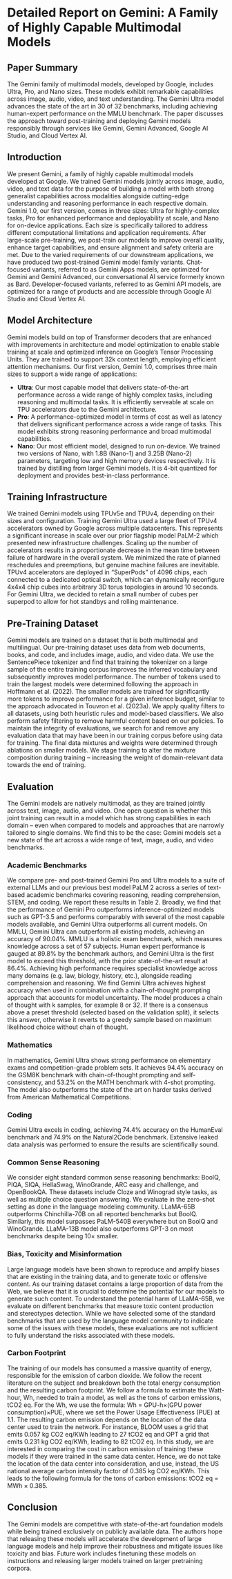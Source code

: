 # Detailed Report on Gemini: A Family of Highly Capable Multimodal Models

## Paper Summary
The Gemini family of multimodal models, developed by Google, includes Ultra, Pro, and Nano sizes. These models exhibit remarkable capabilities across image, audio, video, and text understanding. The Gemini Ultra model advances the state of the art in 30 of 32 benchmarks, including achieving human-expert performance on the MMLU benchmark. The paper discusses the approach toward post-training and deploying Gemini models responsibly through services like Gemini, Gemini Advanced, Google AI Studio, and Cloud Vertex AI.

## Introduction
We present Gemini, a family of highly capable multimodal models developed at Google. We trained Gemini models jointly across image, audio, video, and text data for the purpose of building a model with both strong generalist capabilities across modalities alongside cutting-edge understanding and reasoning performance in each respective domain. Gemini 1.0, our first version, comes in three sizes: Ultra for highly-complex tasks, Pro for enhanced performance and deployability at scale, and Nano for on-device applications. Each size is specifically tailored to address different computational limitations and application requirements. After large-scale pre-training, we post-train our models to improve overall quality, enhance target capabilities, and ensure alignment and safety criteria are met. Due to the varied requirements of our downstream applications, we have produced two post-trained Gemini model family variants. Chat-focused variants, referred to as Gemini Apps models, are optimized for Gemini and Gemini Advanced, our conversational AI service formerly known as Bard. Developer-focused variants, referred to as Gemini API models, are optimized for a range of products and are accessible through Google AI Studio and Cloud Vertex AI.

## Model Architecture
Gemini models build on top of Transformer decoders that are enhanced with improvements in architecture and model optimization to enable stable training at scale and optimized inference on Google’s Tensor Processing Units. They are trained to support 32k context length, employing efficient attention mechanisms. Our first version, Gemini 1.0, comprises three main sizes to support a wide range of applications:
- **Ultra**: Our most capable model that delivers state-of-the-art performance across a wide range of highly complex tasks, including reasoning and multimodal tasks. It is efficiently serveable at scale on TPU accelerators due to the Gemini architecture.
- **Pro**: A performance-optimized model in terms of cost as well as latency that delivers significant performance across a wide range of tasks. This model exhibits strong reasoning performance and broad multimodal capabilities.
- **Nano**: Our most efficient model, designed to run on-device. We trained two versions of Nano, with 1.8B (Nano-1) and 3.25B (Nano-2) parameters, targeting low and high memory devices respectively. It is trained by distilling from larger Gemini models. It is 4-bit quantized for deployment and provides best-in-class performance.

## Training Infrastructure
We trained Gemini models using TPUv5e and TPUv4, depending on their sizes and configuration. Training Gemini Ultra used a large fleet of TPUv4 accelerators owned by Google across multiple datacenters. This represents a significant increase in scale over our prior flagship model PaLM-2 which presented new infrastructure challenges. Scaling up the number of accelerators results in a proportionate decrease in the mean time between failure of hardware in the overall system. We minimized the rate of planned reschedules and preemptions, but genuine machine failures are inevitable. TPUv4 accelerators are deployed in “SuperPods” of 4096 chips, each connected to a dedicated optical switch, which can dynamically reconfigure 4x4x4 chip cubes into arbitrary 3D torus topologies in around 10 seconds. For Gemini Ultra, we decided to retain a small number of cubes per superpod to allow for hot standbys and rolling maintenance.

## Pre-Training Dataset
Gemini models are trained on a dataset that is both multimodal and multilingual. Our pre-training dataset uses data from web documents, books, and code, and includes image, audio, and video data. We use the SentencePiece tokenizer and find that training the tokenizer on a large sample of the entire training corpus improves the inferred vocabulary and subsequently improves model performance. The number of tokens used to train the largest models were determined following the approach in Hoffmann et al. (2022). The smaller models are trained for significantly more tokens to improve performance for a given inference budget, similar to the approach advocated in Touvron et al. (2023a). We apply quality filters to all datasets, using both heuristic rules and model-based classifiers. We also perform safety filtering to remove harmful content based on our policies. To maintain the integrity of evaluations, we search for and remove any evaluation data that may have been in our training corpus before using data for training. The final data mixtures and weights were determined through ablations on smaller models. We stage training to alter the mixture composition during training – increasing the weight of domain-relevant data towards the end of training.

## Evaluation
The Gemini models are natively multimodal, as they are trained jointly across text, image, audio, and video. One open question is whether this joint training can result in a model which has strong capabilities in each domain – even when compared to models and approaches that are narrowly tailored to single domains. We find this to be the case: Gemini models set a new state of the art across a wide range of text, image, audio, and video benchmarks.

### Academic Benchmarks
We compare pre- and post-trained Gemini Pro and Ultra models to a suite of external LLMs and our previous best model PaLM 2 across a series of text-based academic benchmarks covering reasoning, reading comprehension, STEM, and coding. We report these results in Table 2. Broadly, we find that the performance of Gemini Pro outperforms inference-optimized models such as GPT-3.5 and performs comparably with several of the most capable models available, and Gemini Ultra outperforms all current models. On MMLU, Gemini Ultra can outperform all existing models, achieving an accuracy of 90.04%. MMLU is a holistic exam benchmark, which measures knowledge across a set of 57 subjects. Human expert performance is gauged at 89.8% by the benchmark authors, and Gemini Ultra is the first model to exceed this threshold, with the prior state-of-the-art result at 86.4%. Achieving high performance requires specialist knowledge across many domains (e.g. law, biology, history, etc.), alongside reading comprehension and reasoning. We find Gemini Ultra achieves highest accuracy when used in combination with a chain-of-thought prompting approach that accounts for model uncertainty. The model produces a chain of thought with k samples, for example 8 or 32. If there is a consensus above a preset threshold (selected based on the validation split), it selects this answer, otherwise it reverts to a greedy sample based on maximum likelihood choice without chain of thought.

### Mathematics
In mathematics, Gemini Ultra shows strong performance on elementary exams and competition-grade problem sets. It achieves 94.4% accuracy on the GSM8K benchmark with chain-of-thought prompting and self-consistency, and 53.2% on the MATH benchmark with 4-shot prompting. The model also outperforms the state of the art on harder tasks derived from American Mathematical Competitions.

### Coding
Gemini Ultra excels in coding, achieving 74.4% accuracy on the HumanEval benchmark and 74.9% on the Natural2Code benchmark. Extensive leaked data analysis was performed to ensure the results are scientifically sound.

### Common Sense Reasoning
We consider eight standard common sense reasoning benchmarks: BoolQ, PIQA, SIQA, HellaSwag, WinoGrande, ARC easy and challenge, and OpenBookQA. These datasets include Cloze and Winograd style tasks, as well as multiple choice question answering. We evaluate in the zero-shot setting as done in the language modeling community. LLaMA-65B outperforms Chinchilla-70B on all reported benchmarks but BoolQ. Similarly, this model surpasses PaLM-540B everywhere but on BoolQ and WinoGrande. LLaMA-13B model also outperforms GPT-3 on most benchmarks despite being 10× smaller.

### Bias, Toxicity and Misinformation
Large language models have been shown to reproduce and amplify biases that are existing in the training data, and to generate toxic or offensive content. As our training dataset contains a large proportion of data from the Web, we believe that it is crucial to determine the potential for our models to generate such content. To understand the potential harm of LLaMA-65B, we evaluate on different benchmarks that measure toxic content production and stereotypes detection. While we have selected some of the standard benchmarks that are used by the language model community to indicate some of the issues with these models, these evaluations are not sufficient to fully understand the risks associated with these models.

### Carbon Footprint
The training of our models has consumed a massive quantity of energy, responsible for the emission of carbon dioxide. We follow the recent literature on the subject and breakdown both the total energy consumption and the resulting carbon footprint. We follow a formula to estimate the Watt-hour, Wh, needed to train a model, as well as the tons of carbon emissions, tCO2 eq. For the Wh, we use the formula: Wh = GPU-h×(GPU power consumption)×PUE, where we set the Power Usage Effectiveness (PUE) at 1.1. The resulting carbon emission depends on the location of the data center used to train the network. For instance, BLOOM uses a grid that emits 0.057 kg CO2 eq/KWh leading to 27 tCO2 eq and OPT a grid that emits 0.231 kg CO2 eq/KWh, leading to 82 tCO2 eq. In this study, we are interested in comparing the cost in carbon emission of training these models if they were trained in the same data center. Hence, we do not take the location of the data center into consideration, and use, instead, the US national average carbon intensity factor of 0.385 kg CO2 eq/KWh. This leads to the following formula for the tons of carbon emissions: tCO2 eq = MWh × 0.385.

## Conclusion
The Gemini models are competitive with state-of-the-art foundation models while being trained exclusively on publicly available data. The authors hope that releasing these models will accelerate the development of large language models and help improve their robustness and mitigate issues like toxicity and bias. Future work includes finetuning these models on instructions and releasing larger models trained on larger pretraining corpora.
